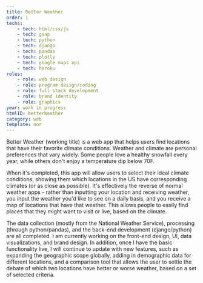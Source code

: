 ```yaml
---
title: Better Weather
order: 1
techs:
    - tech: html/css/js
    - tech: gsap
    - tech: python
    - tech: django
    - tech: pandas
    - tech: plotly
    - tech: google maps api
    - tech: heroku
roles:
    - role: web design
    - role: program design/coding
    - role: full stack development
    - role: brand identity
    - role: graphics
year: work in progress
htmlID: betterWeather
category: web
template: nor
---
```

Better Weather (working title) is a web app that helps users find locations that have their favorite climate conditions. Weather and climate are personal preferences that vary widely. Some people love a healthy snowfall every year, while others don't enjoy a temperature dip below 70F.

When it's completed, this app will allow users to select their ideal climate conditions, showing them which locations in the US have corresponding climates (or as close as possible). It's effectively the reverse of normal weather apps - rather than inputting your location and receiving weather, you input the weather you'd like to see on a daily basis, and you receive a map of locations that have that weather. This allows people to easily find places that they might want to visit or live, based on the climate.

The data collection (mostly from the National Weather Service), processing (through python/pandas), and the back-end development (django/python) are all completed. I am currently working on the front-end design, UI, data visualizations, and brand design. In addition, once I have the basic functionality live, I will continue to update with new features, such as expanding the geographic scope globally, adding in demographic data for different locations, and a comparison tool that allows the user to settle the debate of which two locations have better or worse weather, based on a set of selected criteria.

